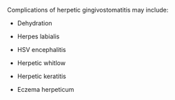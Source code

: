Complications of herpetic gingivostomatitis may include:

- Dehydration

- Herpes labialis

- HSV encephalitis

- Herpetic whitlow

- Herpetic keratitis

- Eczema herpeticum
